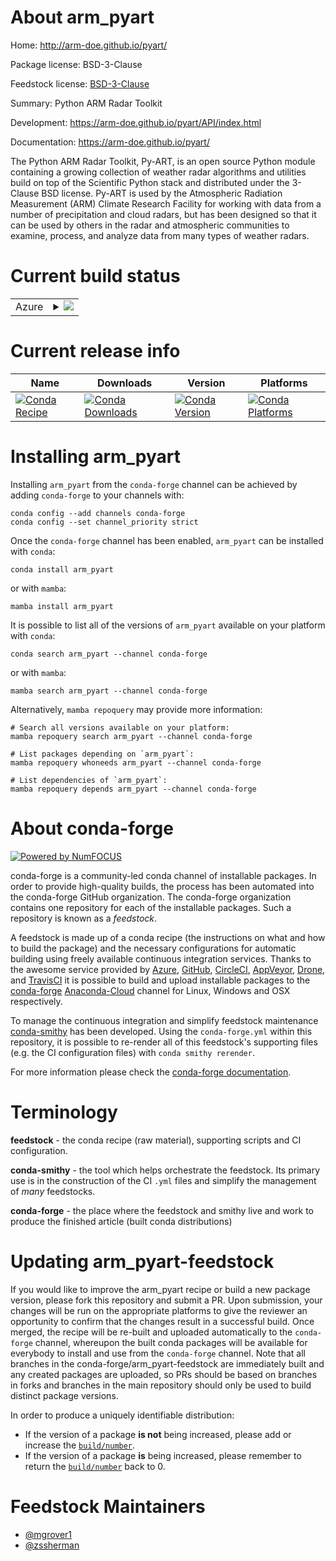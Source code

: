 About arm_pyart
===============

Home: http://arm-doe.github.io/pyart/

Package license: BSD-3-Clause

Feedstock license: [BSD-3-Clause](https://github.com/conda-forge/arm_pyart-feedstock/blob/main/LICENSE.txt)

Summary: Python ARM Radar Toolkit

Development: https://arm-doe.github.io/pyart/API/index.html

Documentation: https://arm-doe.github.io/pyart/

The Python ARM Radar Toolkit, Py-ART, is an open source Python
module containing a growing collection of weather radar algorithms
and utilities build on top of the Scientific Python stack and
distributed under the 3-Clause BSD license. Py-ART is used by the
Atmospheric Radiation Measurement (ARM) Climate Research Facility for
working with data from a number of precipitation and cloud radars, but
has been designed so that it can be used by others in the radar and
atmospheric communities to examine, process, and analyze data from many
types of weather radars.


Current build status
====================


<table>
    
  <tr>
    <td>Azure</td>
    <td>
      <details>
        <summary>
          <a href="https://dev.azure.com/conda-forge/feedstock-builds/_build/latest?definitionId=2705&branchName=main">
            <img src="https://dev.azure.com/conda-forge/feedstock-builds/_apis/build/status/arm_pyart-feedstock?branchName=main">
          </a>
        </summary>
        <table>
          <thead><tr><th>Variant</th><th>Status</th></tr></thead>
          <tbody><tr>
              <td>linux_64_python3.10.____cpython</td>
              <td>
                <a href="https://dev.azure.com/conda-forge/feedstock-builds/_build/latest?definitionId=2705&branchName=main">
                  <img src="https://dev.azure.com/conda-forge/feedstock-builds/_apis/build/status/arm_pyart-feedstock?branchName=main&jobName=linux&configuration=linux_64_python3.10.____cpython" alt="variant">
                </a>
              </td>
            </tr><tr>
              <td>linux_64_python3.7.____cpython</td>
              <td>
                <a href="https://dev.azure.com/conda-forge/feedstock-builds/_build/latest?definitionId=2705&branchName=main">
                  <img src="https://dev.azure.com/conda-forge/feedstock-builds/_apis/build/status/arm_pyart-feedstock?branchName=main&jobName=linux&configuration=linux_64_python3.7.____cpython" alt="variant">
                </a>
              </td>
            </tr><tr>
              <td>linux_64_python3.8.____cpython</td>
              <td>
                <a href="https://dev.azure.com/conda-forge/feedstock-builds/_build/latest?definitionId=2705&branchName=main">
                  <img src="https://dev.azure.com/conda-forge/feedstock-builds/_apis/build/status/arm_pyart-feedstock?branchName=main&jobName=linux&configuration=linux_64_python3.8.____cpython" alt="variant">
                </a>
              </td>
            </tr><tr>
              <td>linux_64_python3.9.____cpython</td>
              <td>
                <a href="https://dev.azure.com/conda-forge/feedstock-builds/_build/latest?definitionId=2705&branchName=main">
                  <img src="https://dev.azure.com/conda-forge/feedstock-builds/_apis/build/status/arm_pyart-feedstock?branchName=main&jobName=linux&configuration=linux_64_python3.9.____cpython" alt="variant">
                </a>
              </td>
            </tr><tr>
              <td>osx_64_python3.10.____cpython</td>
              <td>
                <a href="https://dev.azure.com/conda-forge/feedstock-builds/_build/latest?definitionId=2705&branchName=main">
                  <img src="https://dev.azure.com/conda-forge/feedstock-builds/_apis/build/status/arm_pyart-feedstock?branchName=main&jobName=osx&configuration=osx_64_python3.10.____cpython" alt="variant">
                </a>
              </td>
            </tr><tr>
              <td>osx_64_python3.7.____cpython</td>
              <td>
                <a href="https://dev.azure.com/conda-forge/feedstock-builds/_build/latest?definitionId=2705&branchName=main">
                  <img src="https://dev.azure.com/conda-forge/feedstock-builds/_apis/build/status/arm_pyart-feedstock?branchName=main&jobName=osx&configuration=osx_64_python3.7.____cpython" alt="variant">
                </a>
              </td>
            </tr><tr>
              <td>osx_64_python3.8.____cpython</td>
              <td>
                <a href="https://dev.azure.com/conda-forge/feedstock-builds/_build/latest?definitionId=2705&branchName=main">
                  <img src="https://dev.azure.com/conda-forge/feedstock-builds/_apis/build/status/arm_pyart-feedstock?branchName=main&jobName=osx&configuration=osx_64_python3.8.____cpython" alt="variant">
                </a>
              </td>
            </tr><tr>
              <td>osx_64_python3.9.____cpython</td>
              <td>
                <a href="https://dev.azure.com/conda-forge/feedstock-builds/_build/latest?definitionId=2705&branchName=main">
                  <img src="https://dev.azure.com/conda-forge/feedstock-builds/_apis/build/status/arm_pyart-feedstock?branchName=main&jobName=osx&configuration=osx_64_python3.9.____cpython" alt="variant">
                </a>
              </td>
            </tr><tr>
              <td>win_64_python3.10.____cpython</td>
              <td>
                <a href="https://dev.azure.com/conda-forge/feedstock-builds/_build/latest?definitionId=2705&branchName=main">
                  <img src="https://dev.azure.com/conda-forge/feedstock-builds/_apis/build/status/arm_pyart-feedstock?branchName=main&jobName=win&configuration=win_64_python3.10.____cpython" alt="variant">
                </a>
              </td>
            </tr><tr>
              <td>win_64_python3.7.____cpython</td>
              <td>
                <a href="https://dev.azure.com/conda-forge/feedstock-builds/_build/latest?definitionId=2705&branchName=main">
                  <img src="https://dev.azure.com/conda-forge/feedstock-builds/_apis/build/status/arm_pyart-feedstock?branchName=main&jobName=win&configuration=win_64_python3.7.____cpython" alt="variant">
                </a>
              </td>
            </tr><tr>
              <td>win_64_python3.8.____cpython</td>
              <td>
                <a href="https://dev.azure.com/conda-forge/feedstock-builds/_build/latest?definitionId=2705&branchName=main">
                  <img src="https://dev.azure.com/conda-forge/feedstock-builds/_apis/build/status/arm_pyart-feedstock?branchName=main&jobName=win&configuration=win_64_python3.8.____cpython" alt="variant">
                </a>
              </td>
            </tr><tr>
              <td>win_64_python3.9.____cpython</td>
              <td>
                <a href="https://dev.azure.com/conda-forge/feedstock-builds/_build/latest?definitionId=2705&branchName=main">
                  <img src="https://dev.azure.com/conda-forge/feedstock-builds/_apis/build/status/arm_pyart-feedstock?branchName=main&jobName=win&configuration=win_64_python3.9.____cpython" alt="variant">
                </a>
              </td>
            </tr>
          </tbody>
        </table>
      </details>
    </td>
  </tr>
</table>

Current release info
====================

| Name | Downloads | Version | Platforms |
| --- | --- | --- | --- |
| [![Conda Recipe](https://img.shields.io/badge/recipe-arm_pyart-green.svg)](https://anaconda.org/conda-forge/arm_pyart) | [![Conda Downloads](https://img.shields.io/conda/dn/conda-forge/arm_pyart.svg)](https://anaconda.org/conda-forge/arm_pyart) | [![Conda Version](https://img.shields.io/conda/vn/conda-forge/arm_pyart.svg)](https://anaconda.org/conda-forge/arm_pyart) | [![Conda Platforms](https://img.shields.io/conda/pn/conda-forge/arm_pyart.svg)](https://anaconda.org/conda-forge/arm_pyart) |

Installing arm_pyart
====================

Installing `arm_pyart` from the `conda-forge` channel can be achieved by adding `conda-forge` to your channels with:

```
conda config --add channels conda-forge
conda config --set channel_priority strict
```

Once the `conda-forge` channel has been enabled, `arm_pyart` can be installed with `conda`:

```
conda install arm_pyart
```

or with `mamba`:

```
mamba install arm_pyart
```

It is possible to list all of the versions of `arm_pyart` available on your platform with `conda`:

```
conda search arm_pyart --channel conda-forge
```

or with `mamba`:

```
mamba search arm_pyart --channel conda-forge
```

Alternatively, `mamba repoquery` may provide more information:

```
# Search all versions available on your platform:
mamba repoquery search arm_pyart --channel conda-forge

# List packages depending on `arm_pyart`:
mamba repoquery whoneeds arm_pyart --channel conda-forge

# List dependencies of `arm_pyart`:
mamba repoquery depends arm_pyart --channel conda-forge
```


About conda-forge
=================

[![Powered by
NumFOCUS](https://img.shields.io/badge/powered%20by-NumFOCUS-orange.svg?style=flat&colorA=E1523D&colorB=007D8A)](https://numfocus.org)

conda-forge is a community-led conda channel of installable packages.
In order to provide high-quality builds, the process has been automated into the
conda-forge GitHub organization. The conda-forge organization contains one repository
for each of the installable packages. Such a repository is known as a *feedstock*.

A feedstock is made up of a conda recipe (the instructions on what and how to build
the package) and the necessary configurations for automatic building using freely
available continuous integration services. Thanks to the awesome service provided by
[Azure](https://azure.microsoft.com/en-us/services/devops/), [GitHub](https://github.com/),
[CircleCI](https://circleci.com/), [AppVeyor](https://www.appveyor.com/),
[Drone](https://cloud.drone.io/welcome), and [TravisCI](https://travis-ci.com/)
it is possible to build and upload installable packages to the
[conda-forge](https://anaconda.org/conda-forge) [Anaconda-Cloud](https://anaconda.org/)
channel for Linux, Windows and OSX respectively.

To manage the continuous integration and simplify feedstock maintenance
[conda-smithy](https://github.com/conda-forge/conda-smithy) has been developed.
Using the ``conda-forge.yml`` within this repository, it is possible to re-render all of
this feedstock's supporting files (e.g. the CI configuration files) with ``conda smithy rerender``.

For more information please check the [conda-forge documentation](https://conda-forge.org/docs/).

Terminology
===========

**feedstock** - the conda recipe (raw material), supporting scripts and CI configuration.

**conda-smithy** - the tool which helps orchestrate the feedstock.
                   Its primary use is in the construction of the CI ``.yml`` files
                   and simplify the management of *many* feedstocks.

**conda-forge** - the place where the feedstock and smithy live and work to
                  produce the finished article (built conda distributions)


Updating arm_pyart-feedstock
============================

If you would like to improve the arm_pyart recipe or build a new
package version, please fork this repository and submit a PR. Upon submission,
your changes will be run on the appropriate platforms to give the reviewer an
opportunity to confirm that the changes result in a successful build. Once
merged, the recipe will be re-built and uploaded automatically to the
`conda-forge` channel, whereupon the built conda packages will be available for
everybody to install and use from the `conda-forge` channel.
Note that all branches in the conda-forge/arm_pyart-feedstock are
immediately built and any created packages are uploaded, so PRs should be based
on branches in forks and branches in the main repository should only be used to
build distinct package versions.

In order to produce a uniquely identifiable distribution:
 * If the version of a package **is not** being increased, please add or increase
   the [``build/number``](https://docs.conda.io/projects/conda-build/en/latest/resources/define-metadata.html#build-number-and-string).
 * If the version of a package **is** being increased, please remember to return
   the [``build/number``](https://docs.conda.io/projects/conda-build/en/latest/resources/define-metadata.html#build-number-and-string)
   back to 0.

Feedstock Maintainers
=====================

* [@mgrover1](https://github.com/mgrover1/)
* [@zssherman](https://github.com/zssherman/)

